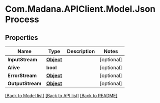 
# Com.Madana.APIClient.Model.JsonProcess

## Properties

Name | Type | Description | Notes
------------ | ------------- | ------------- | -------------
**InputStream** | [**Object**](.md) |  | [optional] 
**Alive** | **bool** |  | [optional] 
**ErrorStream** | [**Object**](.md) |  | [optional] 
**OutputStream** | [**Object**](.md) |  | [optional] 

[[Back to Model list]](../README.md#documentation-for-models)
[[Back to API list]](../README.md#documentation-for-api-endpoints)
[[Back to README]](../README.md)

